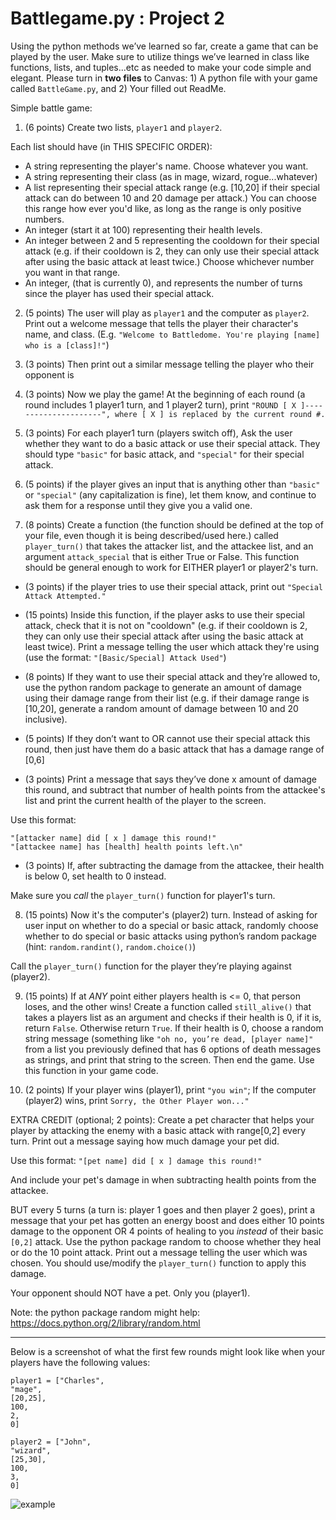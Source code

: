 # Battlegame.py : Project 2

Using the python methods we’ve learned  so far, create a game that can be played by the user. Make sure to utilize things we’ve learned in class like functions, lists, and tuples...etc as needed to make your code simple and elegant. Please turn in **two files** to Canvas: 1) A python file with your game called `BattleGame.py`, and 2) Your filled out ReadMe.

Simple battle game:
1. (6 points) Create two lists, `player1` and `player2`.

Each list should have (in THIS SPECIFIC ORDER):
- A string representing the player's name. Choose whatever you want.
- A string representing their class (as in mage,  wizard, rogue...whatever)
- A list representing their special attack range (e.g. [10,20] if their special attack can do between 10 and 20 damage per attack.) You can choose this range how ever you'd like, as long as the range is only positive numbers.
- An integer (start it at 100) representing their health levels.
- An integer between 2 and 5 representing the cooldown for their special attack (e.g. if their cooldown is 2, they can only use their special attack after using the basic attack at least twice.) Choose whichever number you want in that range.
- An integer, (that is currently 0), and represents the number of turns since the player has used their special attack.

2. (5 points) The user will play as `player1` and the computer as `player2`. Print out a welcome message that tells the player their character's name, and class. (E.g. `"Welcome to Battledome. You're playing [name] who is a [class]!"`)

3. (3 points) Then print out a similar message telling the player who their opponent is

4. (3 points) Now we play the game! At the beginning of each round (a round includes 1 player1 turn, and 1 player2 turn), print `"ROUND [ X ]---------------------", where [ X ] is replaced by the current round #.`

5. (3 points) For each player1 turn (players switch off), Ask the user whether they want to do a basic attack or use their special attack. They should type `"basic"` for basic attack, and `"special"` for their special attack.

6. (5 points) if the player gives an input that is anything other than `"basic"` or `"special"` (any capitalization is fine), let them know, and continue to ask them for a response until they give you a valid one.

7. (8 points) Create  a function (the function should be defined at the top of your file, even though it is being described/used here.) called `player_turn()` that takes the attacker list, and the attackee list, and an argument `attack_special` that is either True or False. This function should be general enough to work for EITHER player1 or player2's turn.

  - (3 points) if the player tries to use their special attack, print out `"Special Attack Attempted."`

  - (15 points) Inside this function, if the player asks to use their special attack, check that it is not on "cooldown" (e.g. if their cooldown is 2, they can only use their special attack after using the basic attack at least twice). Print a message telling the user which attack they're using (use the format: `"[Basic/Special] Attack Used"`)

  - (8  points) If they want to use their special attack and they’re allowed to, use the python random package to generate an amount of damage using their damage range from their list (e.g. if their damage range is [10,20], generate a random amount of damage between 10 and 20 inclusive).

  - (5 points) If they don’t want to OR cannot use their special attack this round, then just have them do a basic attack that has a damage range of [0,6]

  - (3 points) Print a message that says they’ve done x amount of damage this round, and subtract that number of health points from the attackee's list and print the current health of the player to the screen.

  Use this format:
  ```
  "[attacker name] did [ x ] damage this round!"
  "[attackee name] has [health] health points left.\n"
  ```

  - (3 points) If, after subtracting the damage from the attackee, their health is below 0, set health to 0 instead.

  Make sure you *call* the `player_turn()` function for player1's turn.

8. (15  points) Now it's the computer's (player2) turn. Instead of asking for user input on whether to do a special or basic attack, randomly choose whether to do special or basic attacks using python’s random package (hint: `random.randint()`, `random.choice()`)

Call the `player_turn()` function for the player they’re playing against (player2).

9. (15 points) If at *ANY* point either players health is  <= 0, that person loses, and the other wins! Create a function called `still_alive()` that takes a players list as an argument and checks if their health is 0, if it is, return `False`. Otherwise return `True`. If their health is 0, choose a random string message (something like `"oh no, you’re dead, [player name]"` from a list you previously defined that has 6 options of death messages as strings, and print that string to  the  screen. Then end the  game. Use this function in your game code.

10. (2 points) If  your player wins (player1), print `"you win"`; If the computer (player2) wins, print `Sorry, the Other Player won..."`

EXTRA CREDIT (optional; 2 points): Create a pet character that helps your player by attacking the enemy with a basic attack with range[0,2] every turn. Print out a message saying how much damage your pet did.

Use this format:
`"[pet name] did [ x ] damage this round!"`

And include your pet's damage in when subtracting health points from the attackee.

BUT every 5 turns (a turn is: player 1 goes and then player 2 goes), print a message that your pet has gotten an energy boost and does either 10 points damage to the opponent OR 4 points of healing to you *instead* of their basic `[0,2]` attack. Use the  python package random to choose whether they heal or do the 10 point attack. Print out a message telling the user which was chosen. You should use/modify the `player_turn()` function to apply this damage.

Your opponent should NOT have a pet. Only you (player1).



Note: the python package random might help: https://docs.python.org/2/library/random.html

---

Below is a screenshot of what the first few rounds might look like when your players have the following values:

```
player1 = ["Charles",
"mage",
[20,25],
100,
2,
0]

player2 = ["John",
"wizard",
[25,30],
100,
3,
0]
```
![example](https://drive.google.com/uc?export=view&id=1goS1Se-5nSX4uvxUBKKRnGzXsAN96LUk)
